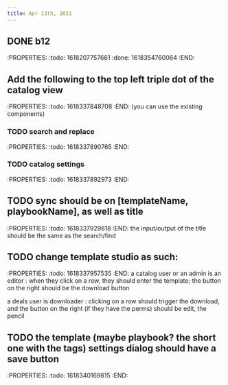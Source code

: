 ```yaml
---
title: Apr 13th, 2021
---
```


## DONE b12
:PROPERTIES:
:todo: 1618207757661
:done: 1618354760064
:END:
## Add the following to the top left triple dot of the catalog view
:PROPERTIES:
:todo: 1618337848708
:END:
(you can use the existing components)
### TODO search and replace
:PROPERTIES:
:todo: 1618337890765
:END:
### TODO catalog settings
:PROPERTIES:
:todo: 1618337892973
:END:
## TODO sync should be on [templateName, playbookName], as well as title
:PROPERTIES:
:todo: 1618337929818
:END:
the input/output of the title should be the same as the search/find
## TODO change template studio as such:
:PROPERTIES:
:todo: 1618337957535
:END:
a catalog user or an admin is an editor
: when they click on a row, they should enter the template; the button on the right should be the download button

a deals user is downloader
: clicking on a row should trigger the download, and the button on the right (if they have the perms) should be edit, the pencil
## TODO the template (maybe playbook? the short one with the tags) settings dialog should have a save button
:PROPERTIES:
:todo: 1618340169815
:END:
